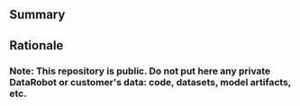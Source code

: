 ## Summary


## Rationale


### Note: This repository is public. Do not put here any private DataRobot or customer's data: code, datasets, model artifacts, etc.
